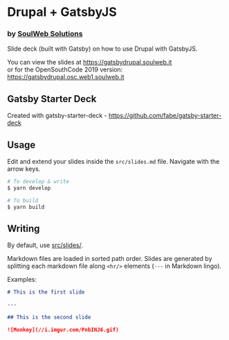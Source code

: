 # Drupal + GatsbyJS
### by [SoulWeb Solutions](https://soulweb.it)

Slide deck (built with Gatsby) on how to use Drupal with GatsbyJS.

You can view the slides at https://gatsbydrupal.soulweb.it  
or for the OpenSouthCode 2019 version: https://gatsbydrupal.osc.web1.soulweb.it

## Gatsby Starter Deck

Created with gatsby-starter-deck - https://github.com/fabe/gatsby-starter-deck

## Usage

Edit and extend your slides inside the `src/slides.md` file. Navigate with the arrow keys.

```bash
# To develop & write
$ yarn develop

# To build
$ yarn build
```

## Writing

By default, use [src/slides/](src/slides/).

Markdown files are loaded in sorted path order. Slides are generated by
splitting each markdown file along `<hr/>` elements (`---` in Markdown lingo).

Examples:

```md
# This is the first slide

---

## This is the second slide

![Monkey](//i.imgur.com/PnbINJ6.gif)
```
